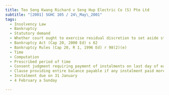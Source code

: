 ```yaml
---
title: Teo Song Kwang Richard v Seng Hup Electric Co (S) Pte Ltd 
subtitle: "[2001] SGHC 105 / 24\_May\_2001"
tags:
  - Insolvency Law
  - Bankruptcy
  - Statutory demand
  - Whether court ought to exercise residual discretion to set aside statutory demand
  - Bankruptcy Act (Cap 20, 2000 Ed) s 62
  - Bankruptcy Rules (Cap 20, R 1, 1996 Ed) r 98(2)(e)
  - Time
  - Computation
  - Prescribed period of time
  - Consent judgment requiring payment of instalments on last day of each month
  - Clause providing entire balance payable if any instalment paid more than four days after due date
  - Instalment due on 31 January
  - 4 February a Sunday

---
```


